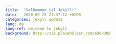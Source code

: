 ```yaml
---
title:  "Velkommen til Jekyll!"
date:   2020-09-25 21:37:12 +0200
categories: jekyll update
lang: da
lang-ref: welcome to jekyll
background: http://via.placeholder.com/600x300
---
```

